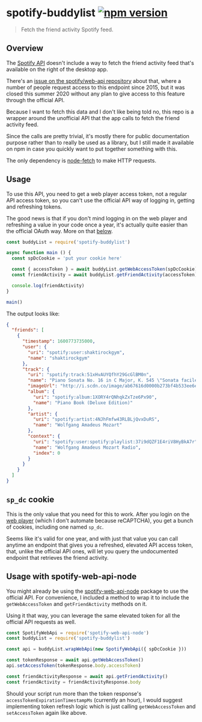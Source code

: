 # spotify-buddylist [![npm version](http://img.shields.io/npm/v/spotify-buddylist.svg?style=flat-square)](https://www.npmjs.org/package/spotify-buddylist)

> Fetch the friend activity Spotify feed.

## Overview

The [Spotify API](https://developer.spotify.com/documentation/web-api/)
doesn't include a way to fetch the friend activity feed that's
available on the right of the desktop app.

There's an [issue on the spotify/web-api repository](https://github.com/spotify/web-api/issues/83)
about that, where a number of people request access to this endpoint
since 2015, but it was closed this summer 2020 without any plan to give
access to this feature through the official API.

Because I want to fetch this data and I don't like being told no, this
repo is a wrapper around the unofficial API that the app calls to fetch
the friend activity feed.

Since the calls are pretty trivial, it's mostly there for public
documentation purpose rather than to really be used as a library, but I
still made it available on npm in case you quickly want to put together
something with this.

The only dependency is [node-fetch](https://github.com/node-fetch/node-fetch)
to make HTTP requests.

## Usage

To use this API, you need to get a web player access token, not a
regular API access token, so you can't use the official API way of
logging in, getting and refreshing tokens.

The good news is that if you don't mind logging in on the web player and
refreshing a value in your code once a year, it's actually quite easier
than the official OAuth way. More on that [below](#sp_dc-cookie).

```js
const buddyList = require('spotify-buddylist')

async function main () {
  const spDcCookie = 'put your cookie here'

  const { accessToken } = await buddyList.getWebAccessToken(spDcCookie)
  const friendActivity = await buddyList.getFriendActivity(accessToken)

  console.log(friendActivity)
}

main()
```

The output looks like:

```json
{
  "friends": [
    {
      "timestamp": 1600773735000,
      "user": {
        "uri": "spotify:user:shaktirockgym",
        "name": "shaktirockgym"
      },
      "track": {
        "uri": "spotify:track:51xHvAUYQfhY29GcGlBM0n",
        "name": "Piano Sonata No. 16 in C Major, K. 545 \"Sonata facile\": 1. Allegro",
        "imageUrl": "http://i.scdn.co/image/ab67616d0000b273bf4b533ee6e9634a6fcd8882",
        "album": {
          "uri": "spotify:album:1XORY4rQNhqkZxTze6Px90",
          "name": "Piano Book (Deluxe Edition)"
        },
        "artist": {
          "uri": "spotify:artist:4NJhFmfw43RLBLjQvxDuRS",
          "name": "Wolfgang Amadeus Mozart"
        },
        "context": {
          "uri": "spotify:user:spotify:playlist:37i9dQZF1E4riV8HyBkA7r",
          "name": "Wolfgang Amadeus Mozart Radio",
          "index": 0
        }
      }
    }
  ]
}
```

## `sp_dc` cookie

This is the only value that you need for this to work. After you login
on the [web player] (which I don't automate because reCAPTCHA), you get
a bunch of cookies, including one named `sp_dc`.

[web player]: https://open.spotify.com/

Seems like it's valid for one year, and with just that value you can
call anytime an endpoint that gives you a refreshed, elevated API access
token, that, unlike the official API ones, will let you query the
undocumented endpoint that retrieves the friend activity.

## Usage with spotify-web-api-node

You might already be using the [spotify-web-api-node](https://github.com/thelinmichael/spotify-web-api-node)
package to use the official API. For convenience, I included a method to
wrap it to include the `getWebAccessToken` and `getFriendActivity`
methods on it.

Using it that way, you can leverage the same elevated token for all the
official API requests as well.

```js
const SpotifyWebApi = require('spotify-web-api-node')
const buddyList = require('spotify-buddylist')

const api = buddyList.wrapWebApi(new SpotifyWebApi({ spDcCookie }))

const tokenResponse = await api.getWebAccessToken()
api.setAccessToken(tokenResponse.body.accessToken)

const friendActivityResponse = await api.getFriendActivity()
const friendActivity = friendActivityResponse.body
```

Should your script run more than the token response's
`accessTokenExpirationTimestampMs` (currently an hour), I would suggest
implementing token refresh logic which is just calling
`getWebAccessToken` and `setAccessToken` again like above.
